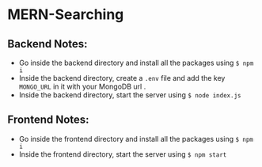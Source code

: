 # MERN-Searching

## Backend Notes:

- Go inside the backend directory and install all the packages using `$ npm i`
- Inside the backend directory, create a `.env` file and add the key `MONGO_URL` in it with your MongoDB url .
- Inside the backend directory, start the server using `$ node index.js`

## Frontend Notes:

- Go inside the frontend directory and install all the packages using `$ npm i`
- Inside the frontend directory, start the server using `$ npm start`

